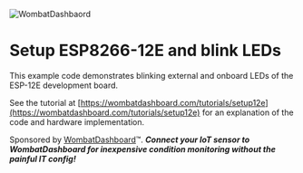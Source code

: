 ![WombatDashbaord](https://i.imgur.com/7sZ34Xk.jpg "WombatDashboard")

# Setup ESP8266-12E and blink LEDs

This example code demonstrates blinking external and onboard LEDs of the ESP-12E development board.

See the tutorial at [https://wombatdashboard.com/tutorials/setup12e](https://wombatdashboard.com/tutorials/setup12e) for an explanation of the code and hardware implementation.

Sponsored by [WombatDashboard](https://wombatdashboard.com/)™. _**Connect your IoT sensor to WombatDashboard for inexpensive condition monitoring without the painful IT config!**_
